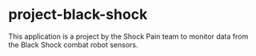 # project-black-shock
This application is a project by the Shock Pain team to monitor data from the Black Shock combat robot sensors.
